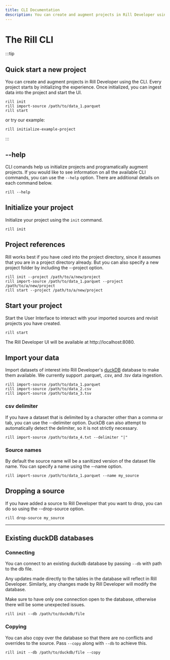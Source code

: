 ```yaml
---
title: CLI Documentation
description: You can create and augment projects in Rill Developer using the CLI.
---
```


# The Rill CLI

:::tip

## Quick start a new project
You can create and augment projects in Rill Developer using the CLI. Every project starts by initializing the experience. Once initialized, you can ingest data into the project and start the UI.

```
rill init
rill import-source /path/to/data_1.parquet
rill start
```

or try our example:
```
rill initialize-example-project
```

:::

## --help
CLI comands help us initialize projects and programatically augment projects. If you would like to see information on all the available CLI commands, you can use the ```--help``` option.  There are additional details on each command below.

```
rill --help
```

## Initialize your project
Initialize your project using the ```init``` command.  

```
rill init
```

## Project references
Rill works best if you have `cd`ed into the project directory, since it assumes that you are in a project directory already. But you can also specify a new project folder by including the --project option.

```
rill init --project /path/to/a/new/project
rill import-source /path/to/data_1.parquet --project /path/to/a/new/project
rill start --project /path/to/a/new/project
```

## Start your project
Start the User Interface to interact with your imported sources and revisit projects you have created.

```
rill start
```
  
The Rill Developer UI will be available at http://localhost:8080.

## Import your data
Import datasets of interest into Rill Developer's [duckDB](https://duckdb.org/docs/sql/introduction) database to make them available. We currently support .parquet, .csv, and .tsv data ingestion.

```
rill import-source /path/to/data_1.parquet
rill import-source /path/to/data_2.csv
rill import-source /path/to/data_3.tsv
```

### csv delimiter
If you have a dataset that is delimited by a character other than a comma or tab, you can use the --delimiter option. DuckDB can also attempt to automatically detect the delimiter, so it is not strictly necessary.

```
rill import-source /path/to/data_4.txt --delimiter "|"
```

### Source names
By default the source name will be a sanitized version of the dataset file name. You can specify a name using the --name option.
  
```
rill import-source /path/to/data_1.parquet --name my_source
```

## Dropping a source
If you have added a source to Rill Developer that you want to drop, you can do so using the --drop-source option.

```
rill drop-source my_source
```
---
## Existing duckDB databases

### Connecting
You can connect to an existing duckdb database by passing ```--db``` with path to the db file.

Any updates made directly to the tables in the database will reflect in Rill Developer.  Similarly, any changes made by Rill Developer will modify the database.

Make sure to have only one connection open to the database, otherwise there will be some unexpected issues.
```
rill init --db /path/to/duckdb/file
```

### Copying
You can also copy over the database so that there are no conflicts and overrides to the source. Pass ```--copy``` along with ```--db``` to achieve this.

```
rill init --db /path/to/duckdb/file --copy
```
